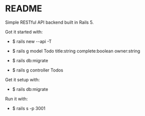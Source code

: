 # README

Simple RESTful API backend built in Rails 5.

Got it started with:

* $ rails new <appname> --api -T

* $ rails g model Todo title:string complete:boolean owner:string

* $ rails db:migrate

* $ rails g controller Todos

Get it setup with:

* $ rails db:migrate

Run it with:

* $ rails s -p 3001
